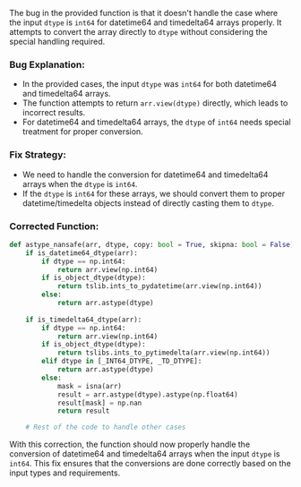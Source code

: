 The bug in the provided function is that it doesn't handle the case where the input `dtype` is `int64` for datetime64 and timedelta64 arrays properly. It attempts to convert the array directly to `dtype` without considering the special handling required.

### Bug Explanation:
- In the provided cases, the input `dtype` was `int64` for both datetime64 and timedelta64 arrays.
- The function attempts to return `arr.view(dtype)` directly, which leads to incorrect results.
- For datetime64 and timedelta64 arrays, the `dtype` of `int64` needs special treatment for proper conversion.

### Fix Strategy:
- We need to handle the conversion for datetime64 and timedelta64 arrays when the `dtype` is `int64`.
- If the `dtype` is `int64` for these arrays, we should convert them to proper datetime/timedelta objects instead of directly casting them to `dtype`.

### Corrected Function:
```python
def astype_nansafe(arr, dtype, copy: bool = True, skipna: bool = False):
    if is_datetime64_dtype(arr):
        if dtype == np.int64:
            return arr.view(np.int64)
        if is_object_dtype(dtype):
            return tslib.ints_to_pydatetime(arr.view(np.int64))
        else:
            return arr.astype(dtype)
    
    if is_timedelta64_dtype(arr):
        if dtype == np.int64:
            return arr.view(np.int64)
        if is_object_dtype(dtype):
            return tslibs.ints_to_pytimedelta(arr.view(np.int64))
        elif dtype in [_INT64_DTYPE, _TD_DTYPE]:
            return arr.astype(dtype)
        else:
            mask = isna(arr)
            result = arr.astype(dtype).astype(np.float64)
            result[mask] = np.nan
            return result

    # Rest of the code to handle other cases
```

With this correction, the function should now properly handle the conversion of datetime64 and timedelta64 arrays when the input `dtype` is `int64`. This fix ensures that the conversions are done correctly based on the input types and requirements.
